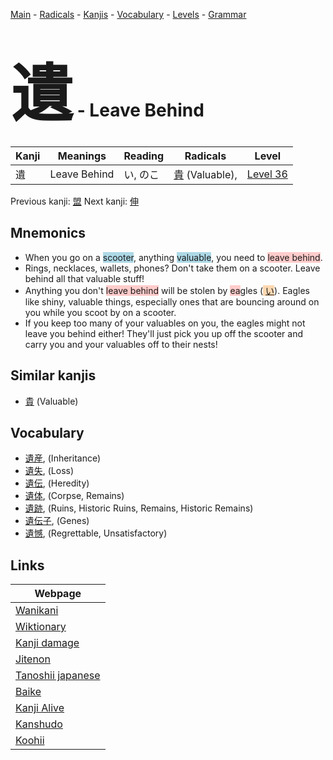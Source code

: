 <style> bigfont {font-size: 100px}</style>
[Main](../README.md) -
[Radicals](../radicals.md) -
[Kanjis](../kanjis.md) -
[Vocabulary](../vocabulary.md) -
[Levels](../levels.md) -
[Grammar](../grammar.md)
# <bigfont> 遺</bigfont> - Leave Behind 

| Kanji | Meanings | Reading | Radicals | Level |
| --- | --- | --- | --- | --- |
| 遺 | Leave Behind | い, のこ | [貴](../radicals/貴.md) (Valuable),  | [Level 36](../levels/wk_level36.md) |

Previous kanji: [盟](盟.md) Next kanji: [伸](伸.md) 

## Mnemonics
 * When you go on a <span style="background-color:#ADD8E6"> scooter</span>, anything <span style="background-color:#ADD8E6"> valuable</span>, you need to <span style="background-color:#ffcccb"> leave behind</span>.
* Rings, necklaces, wallets, phones? Don't take them on a scooter. Leave behind all that valuable stuff!
* Anything you don't <span style="background-color:#ffcccb"> leave behind</span> will be stolen by <span style="background-color:#ffcccb"> ea</span>gles (<span style="background-color:#fed8b1"> [い](https://jisho.org/search/い)</span>). Eagles like shiny, valuable things, especially ones that are bouncing around on you while you scoot by on a scooter.
* If you keep too many of your valuables on you, the eagles might not leave you behind either! They'll just pick you up off the scooter and carry you and your valuables off to their nests!


## Similar kanjis
 * [貴](貴.md) (Valuable)


## Vocabulary
 * [遺産](../vocabulary/遺.md), (Inheritance)
* [遺失](../vocabulary/遺.md), (Loss)
* [遺伝](../vocabulary/遺.md), (Heredity)
* [遺体](../vocabulary/遺.md), (Corpse, Remains)
* [遺跡](../vocabulary/遺.md), (Ruins, Historic Ruins, Remains, Historic Remains)
* [遺伝子](../vocabulary/遺.md), (Genes)
* [遺憾](../vocabulary/遺.md), (Regrettable, Unsatisfactory)



## Links 

| Webpage |
| --- |
| [Wanikani          ](https://www.wanikani.com/kanji/遺) |
| [Wiktionary        ](https://en.wiktionary.org/wiki/遺) |
| [Kanji damage      ](http://www.kanjidamage.com/kanji/search?utf8=✓&q=遺) |
| [Jitenon           ](https://jitenon.com/kanji/遺) |
| [Tanoshii japanese ](https://www.tanoshiijapanese.com/dictionary/kanji.cfm?k=遺) |
| [Baike             ](https://baike.baidu.com/item/遺) |
| [Kanji Alive       ](https://app.kanjialive.com/遺) |
| [Kanshudo          ](https://www.kanshudo.com/searchmn?q=遺) |
| [Koohii            ](https://kanji.koohii.com/study/kanji/遺) |
